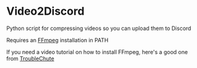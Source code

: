 # Video2Discord

Python script for compressing videos so you can upload them to Discord

Requires an [FFmpeg](https://ffmpeg.org/download.html) installation in PATH

If you need a video tutorial on how to install FFmpeg, here's a good one from [TroubleChute](https://youtu.be/IECI72XEox0)